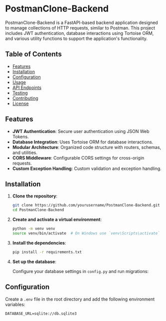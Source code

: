 # PostmanClone-Backend

PostmanClone-Backend is a FastAPI-based backend application designed to manage collections of HTTP requests, similar to Postman. This project includes JWT authentication, database interactions using Tortoise ORM, and various utility functions to support the application's functionality.

## Table of Contents

- [Features](#features)
- [Installation](#installation)
- [Configuration](#configuration)
- [Usage](#usage)
- [API Endpoints](#api-endpoints)
- [Testing](#testing)
- [Contributing](#contributing)
- [License](#license)

## Features

- **JWT Authentication**: Secure user authentication using JSON Web Tokens.
- **Database Integration**: Uses Tortoise ORM for database interactions.
- **Modular Architecture**: Organized code structure with routers, schemas, and utilities.
- **CORS Middleware**: Configurable CORS settings for cross-origin requests.
- **Custom Exception Handling**: Custom validation and exception handling.

## Installation

1. **Clone the repository**:

    ```sh
    git clone https://github.com/yourusername/PostmanClone-Backend.git
    cd PostmanClone-Backend
    ```

2. **Create and activate a virtual environment**:

    ```sh
    python -m venv venv
    source venv/bin/activate  # On Windows use `venv\Scripts\activate`
    ```

3. **Install the dependencies**:

    ```sh
    pip install -r requirements.txt
    ```

4. **Set up the database**:

    Configure your database settings in `config.py` and run migrations:


## Configuration

Create a `.env` file in the root directory and add the following environment variables:

```env
DATABASE_URL=sqlite://db.sqlite3